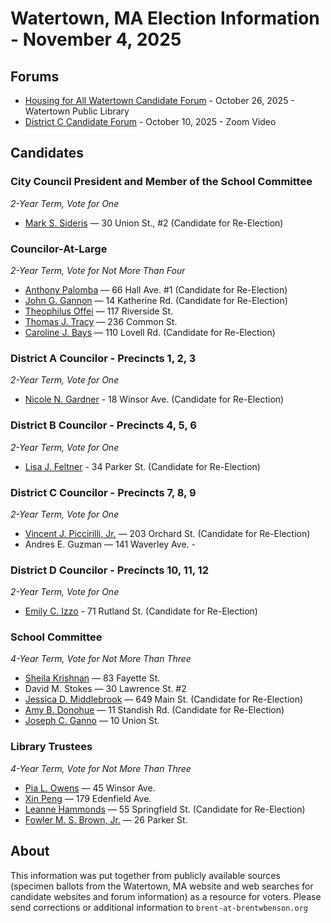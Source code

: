 # Watertown, MA Election Information - November 4, 2025 

## Forums

- [Housing for All Watertown Candidate Forum](https://www.housingforallwatertown.org/elections) - October 26, 2025 - Watertown Public Library
- [District C Candidate Forum](https://www.watertownmanews.com/2025/10/10/watch-the-video-from-the-district-c-councilor-candidate-forum/) - October 10, 2025 - Zoom Video

## Candidates

### City Council President and Member of the School Committee
*2-Year Term, Vote for One*
- [Mark S. Sideris](https://www.facebook.com/mark.sideris.3/) — 30 Union St., #2 (Candidate for Re-Election)

### Councilor-At-Large
*2-Year Term, Vote for Not More Than Four*
- [Anthony Palomba](https://www.councilorpalomba.com/) — 66 Hall Ave. #1 (Candidate for Re-Election)
- [John G. Gannon](https://www.facebook.com/FriendsofGannonforWatertown/) — 14 Katherine Rd. (Candidate for Re-Election)
- [Theophilus Offei](https://www.theoforwatertown.com/) — 117 Riverside St.
- [Thomas J. Tracy](https://www.facebook.com/profile.php?id=61581549053695) — 236 Common St.
- [Caroline J. Bays](http://carolinebays.com/) — 110 Lovell Rd. (Candidate for Re-Election)

### District A Councilor - Precincts 1, 2, 3
*2-Year Term, Vote for One*
- [Nicole N. Gardner](https://www.nicoleforwatertown.com/) - 18 Winsor Ave. (Candidate for Re-Election)

### District B Councilor - Precincts 4, 5, 6
*2-Year Term, Vote for One*
- [Lisa J. Feltner](https://www.lisafeltner.com/?view=calendar&month=10-2025) - 34 Parker St. (Candidate for Re-Election)

### District C Councilor - Precincts 7, 8, 9
*2-Year Term, Vote for One*
- [Vincent J. Piccirilli, Jr.](https://www.facebook.com/vincent.piccirilli/) — 203 Orchard St. (Candidate for Re-Election)
- Andres E. Guzman — 141 Waverley Ave. - 

### District D Councilor - Precincts 10, 11, 12
*2-Year Term, Vote for One*
- [Emily C. Izzo](https://www.facebook.com/EmilyIzzoforDistrictD/) - 71 Rutland St. (Candidate for Re-Election)

### School Committee
*4-Year Term, Vote for Not More Than Three*
- [Sheila Krishnan](https://www.sheilakrishnan4wps.com/) — 83 Fayette St.
- David M. Stokes — 30 Lawrence St. #2
- [Jessica D. Middlebrook](https://www.facebook.com/Jessica4WPS/) — 649 Main St. (Candidate for Re-Election)
- [Amy B. Donohue](https://www.facebook.com/amyforschoolcommittee/) — 11 Standish Rd. (Candidate for Re-Election)
- [Joseph C. Ganno](https://www.facebook.com/JoeGannoWatertownSchoolCommittee/) — 10 Union St.

### Library Trustees
*4-Year Term, Vote for Not More Than Three*
- [Pia L. Owens](https://piaowens.com/library) — 45 Winsor Ave.
- [Xin Peng](https://www.facebook.com/p/Xin-Peng-for-Watertown-61577644526456/) — 179 Edenfield Ave.
- [Leanne Hammonds](https://www.facebook.com/Leanne4Library/) — 55 Springfield St. (Candidate for Re-Election)
- [Fowler M. S. Brown, Jr.](https://fowlerbrown2025.com/) — 26 Parker St.

## About

This information was put together from publicly available sources
(specimen ballots from the Watertown, MA website and web searches for
candidate websites and forum information) as a resource for
voters. Please send corrections or additional information to
`brent-at-brentwbenson.org`

